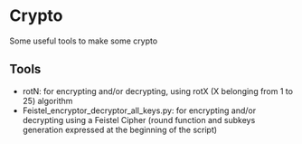 # Crypto
Some useful tools to make some crypto

## Tools

* rotN: for encrypting and/or decrypting, using rotX (X belonging from 1 to 25) algorithm
* Feistel_encryptor_decryptor_all_keys.py: for encrypting and/or decrypting using a Feistel Cipher (round function and subkeys generation expressed at the beginning of the script)
